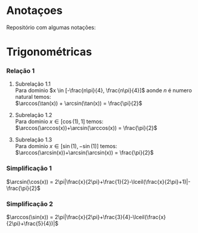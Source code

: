 # Anotaçoes

Repositório com algumas notações:

# Trigonométricas

### Relação 1
1.  Subrelação 1.1 \
Para dominio $x \in [-\frac{n\pi}{4}, \frac{n\pi}{4}]$ aonde $n$ é numero natural temos: \
 $\arccos(\tan(x)) + \arcsin(\tan(x)) = \frac{\pi}{2}$ 

2.  Subrelação 1.2 \
 Para dominio $x \in [\cos(1), 1]$ temos: \
 $\arccos(\arccos(x))+\arcsin(\arccos(x)) = \frac{\pi}{2}$ 

3.  Subrelação 1.3 \
 Para dominio $x \in [\sin(1), -\sin(1)]$ temos: \
 $\arccos(\arcsin(x))+\arcsin(\arcsin(x)) = \frac{\pi}{2}$ 

### Simplificação 1
$\arcsin(\cos(x)) = 2\pi|\frac{x}{2\pi}+\frac{1}{2}-\lceil(\frac{x}{2\pi}+1)|-\frac{\pi}{2}$

### Simplificação 2
$\arccos(\sin(x)) = 2\pi|\frac{x}{2\pi}+\frac{3}{4}-\lceil(\frac{x}{2\pi}+\frac{5}{4})|$




